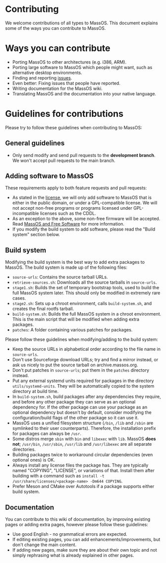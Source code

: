 # Contributing
We welcome contributions of all types to MassOS. This document explains some of the ways you can contribute to MassOS.
# Ways you can contribute
- Porting MassOS to other architectures (e.g. i386, ARM).
- Porting large software to MassOS which people might want, such as alternative desktop environments.
- Finding and reporting [issues](https://github.com/MassOS-Linux/MassOS/issues).
- Even better: Fixing issues that people have reported.
- Writing documentation for the MassOS wiki.
- Translating MassOS and the documentation into your native language.

# Guidelines for contributions
Please try to follow these guidelines when contributing to MassOS:
## General guidelines
- Only send modify and send pull requests to the **development branch**. We won't accept pull requests to the main branch.

## Adding software to MassOS
These requirements apply to both feature requests and pull requests:

- As stated in the [license](https://github.com/MassOS-Linux/MassOS/blob/main/LICENSE), we will only add software to MassOS that is either in the public domain, or under a GPL-compatible license. We will not accept non-free programs or programs licensed under GPL-incompatible licenses such as the CDDL.
- As an exception to the above, some non-free firmware will be accepted. Read [MassOS and Free Software](https://github.com/MassOS-Linux/MassOS/wiki/MassOS-and-Free-Software) for more information.
- If you modify the build system to add software, please read the "Build system" section below.

## Build system
Modifying the build system is the best way to add extra packages to MassOS. The build system is made up of the following files:

- `source-urls`: Contains the source tarball URLs.
- `retrieve-sources.sh`: Downloads all the source tarballs in `source-urls`.
- `stage1.sh`: Builds the set of temporary bootstrap tools, used to build the full MassOS system later. This should only be modified in extremely rare cases.
- `stage2.sh`: Sets up a chroot environment, calls `build-system.sh`, and creates the final rootfs tarball.
- `build-system.sh`: Builds the full MassOS system in a chroot environment. This is the main script that will be modified when adding extra packages.
- `patches`: A folder containing various patches for packages.

Please follow these guidelines when modifying/adding to the build system:

- Keep the source URLs in alphabetical order according to the file name in `source-urls`.
- Don't use Sourceforge download URLs; try and find a mirror instead, or ask us nicely to put the source tarball on archive.massos.org.
- Don't put patches in `source-urls`; put them in the `patches` directory instead.
- Put any external systemd units required for packages in the directory `utils/systemd-units`. They will be automatically copied to the system directory at build time.
- In `build-system.sh`, build packages after any dependencies they require, and before any other package they can serve as an optional dependency for. If the other package can use your package as an optional dependency but doesn't by default, consider modifying the configuration/build flags of the other package so it can use it.
- MassOS uses a unified filesystem structure (`/bin`, `/lib` and `/sbin` are symlinked to their user counterparts). Therefore, the installation prefix for packages can always be `/usr`.
- Some distros merge `sbin` with `bin` and `libexec` with `lib`. MassOS **does not**; `/usr/bin`, `/usr/sbin`, `/usr/lib` and `/usr/libexec` are all separate directories.
- Building packages twice to workaround circular dependencies (even optional ones) is OK.
- Always install any license files the package has. They are typically named "COPYING", "LICENSE", or variations of that. Install them after building with a command such as `install -t /usr/share/licenses/<package-name> -Dm644 COPYING`.
- Prefer Meson and CMake over Autotools if a package supports either build system.

## Documentation
You can contribute to this wiki of documentation, by improving existing pages or adding extra pages, however please follow these guidelines:

- Use good English - no grammatical errors are expected.
- If editing existing pages, you can add enhancements/improvements, but don't change the main content.
- If adding new pages, make sure they are about their own topic and not simply rephrasing what is already explained in other pages.
